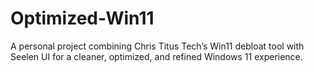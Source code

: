 # Optimized-Win11
A personal project combining Chris Titus Tech’s Win11 debloat tool with Seelen UI for a cleaner, optimized, and refined Windows 11 experience.
